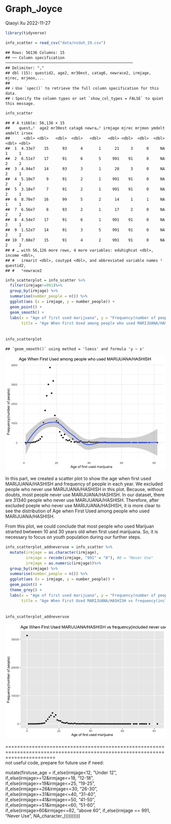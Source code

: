 Graph_Joyce
================
Qiaoyi Xu
2022-11-27

``` r
library(tidyverse)
```

``` r
info_scatter = read_csv("data/nsduh_19.csv")
```

    ## Rows: 56136 Columns: 15
    ## ── Column specification ────────────────────────────────────────────────────────
    ## Delimiter: ","
    ## dbl (15): questid2, age2, mr30est, catag6, newrace2, irmjage, mjrec, mrjmon,...
    ## 
    ## ℹ Use `spec()` to retrieve the full column specification for this data.
    ## ℹ Specify the column types or set `show_col_types = FALSE` to quiet this message.

``` r
info_scatter
```

    ## # A tibble: 56,136 × 15
    ##    quest…¹  age2 mr30est catag6 newra…² irmjage mjrec mrjmon ymdelt amdelt irsex
    ##      <dbl> <dbl>   <dbl>  <dbl>   <dbl>   <dbl> <dbl>  <dbl>  <dbl>  <dbl> <dbl>
    ##  1  4.33e7    15      93      4       1      21     3      0     NA      1     1
    ##  2  6.51e7    17      91      6       5     991    91      0     NA      2     2
    ##  3  4.94e7    14      93      3       1      20     3      0     NA      2     1
    ##  4  5.10e7     9      91      2       1     991    91      0     NA      2     2
    ##  5  3.18e7     7      91      2       1     991    91      0     NA      2     1
    ##  6  8.70e7    16      99      5       2      14     1      1     NA      1     1
    ##  7  6.56e7     8      93      2       1      17     2      0     NA      2     2
    ##  8  4.54e7    17      91      6       1     991    91      0     NA      2     1
    ##  9  1.52e7    14      91      3       5     991    91      0     NA      2     2
    ## 10  7.60e7    15      91      4       2     991    91      0     NA      2     2
    ## # … with 56,126 more rows, 4 more variables: eduhighcat <dbl>, income <dbl>,
    ## #   irmarit <dbl>, coutyp4 <dbl>, and abbreviated variable names ¹​questid2,
    ## #   ²​newrace2

``` r
info_scatterplot = info_scatter %>%
  filter(irmjage!=991)%>%
  group_by(irmjage) %>%
  summarise(number_people = n()) %>%
  ggplot(aes (x = irmjage, y = number_people)) +
  geom_point() +
  geom_smooth() +
  labs(x = "Age of first used marijuana", y = "Frequency(number of people)",
       title = "Age When First Used among people who used MARIJUANA/HASHISH")
  

info_scatterplot                                 
```

    ## `geom_smooth()` using method = 'loess' and formula 'y ~ x'

![](Graph_Joyce_files/figure-gfm/scatter%20plot-1.png)<!-- -->

In this part, we created a scatter plot to show the age when first used
MARIJUANA/HASHISH and frequency of people in each year. We excluded
people who never use MARIJUANA/HASHISH in this plot. Because, without
doubts, most people never use MARIJUANA/HASHISH. In our dataset, there
are 31340 people who never use MARIJUANA/HASHISH. Therefore, after
excluded poeple who never use MARIJUANA/HASHISH, it is more clear to see
the distribution of Age when First Used among people who used
MARIJUANA/HASHISH.

From this plot, we could conclude that most people who used Marijuan
strarted bwtween 10 and 30 years old when first used marijuana. So, it
is necessary to focus on youth population during our further steps.

``` r
info_scatterplot_addneveruse = info_scatter %>%
  mutate(irmjage = as.character(irmjage),
         irmjage = recode(irmjage, "991" = "0"), #0 = "Never Use"
         irmjage = as.numeric(irmjage))%>%
  group_by(irmjage) %>%
  summarise(number_people = n()) %>%
  ggplot(aes (x = irmjage, y = number_people)) +
  geom_point() +
  theme_grey() +
  labs(x = "Age of first used marijuana", y = "Frequency(number of people)",
       title = "Age When First Used MARIJUANA/HASHISH vs frequency(included never use)")
  

info_scatterplot_addneveruse  
```

![](Graph_Joyce_files/figure-gfm/unnamed-chunk-2-1.png)<!-- -->

=============================================================================================================================  
not useful code, prepare for future use if need:

mutate(firstuse_age = if_else(irmjage\<12, “Under 12”,
if_else(irmjage\>=12&irmjage\<=18, “12-18”,
if_else(irmjage\>=19&irmjage\<=25, “19-25”,
if_else(irmjage\>=26&irmjage\<=30, “26-30”,
if_else(irmjage\>=31&irmjage\<=40, “31-40”,
if_else(irmjage\>=41&irmjage\<=50, “41-50”,
if_else(irmjage\>=51&irmjage\<=60, “51-60”,
if_else(irmjage\>60&irmjage\<=82, “above 60”, if_else(irmjage == 991,
“Never Use”, NA_character\_))))))))))
